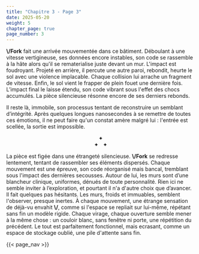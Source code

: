 ```yaml
---
title: "Chapitre 3 - Page 3"
date: 2025-05-20
weight: 5
chapter_page: true
page_number: 3
---
```


**\\/Fork** fait une arrivée mouvementée dans ce bâtiment. Déboulant à une vitesse vertigineuse, ses données encore instables, son code se rassemble à la hâte alors qu'il se rematerialise juste devant un mur. L'impact est foudroyant. Projeté en arrière, il percute une autre paroi, rebondit, heurte le sol avec une violence implacable. Chaque collision lui arrache un fragment de vitesse. Enfin, le sol vient le frapper de plein fouet une dernière fois. L’impact final le laisse étendu, son code vibrant sous l'effet des chocs accumulés. La pièce silencieuse résonne encore de ses derniers rebonds.

Il reste là, immobile, son processus tentant de reconstruire un semblant d’intégrité. Après quelques longues nanosecondes à se remettre de toutes ces émotions, il ne peut faire qu'un constat amère malgré lui : l'entrée est scellée, la sortie est impossible.

<p align="center">
  ✦<br />
  ✦ &nbsp; ✦
</p>

La pièce est figée dans une étrangeté silencieuse. **\\/Fork** se redresse lentement, tentant de rassembler ses éléments dispersés. Chaque mouvement est une épreuve, son code réorganisé mais bancal, tremblant sous l'impact des dernières secousses. Autour de lui, les murs sont d’une blancheur clinique, uniformes, dénués de toute personnalité. Rien ici ne semble inviter à l’exploration, et pourtant il n'a d'autre choix que d’avancer. Il fait quelques pas hésitants. Les murs, froids et immuables, semblent l'observer, presque inertes. À chaque mouvement, une étrange sensation de déjà-vu envahit **\\/**, comme si l'espace se repliait sur lui-même, répétant sans fin un modèle rigide. Chaque virage, chaque ouverture semble mener à la même chose : un couloir blanc, sans fenêtre ni porte, une répétition du précédent. Le tout est parfaitement fonctionnel, mais ecrasant, comme un espace de stockage oublié, une pile d'attente sans fin.

{{< page_nav >}}
